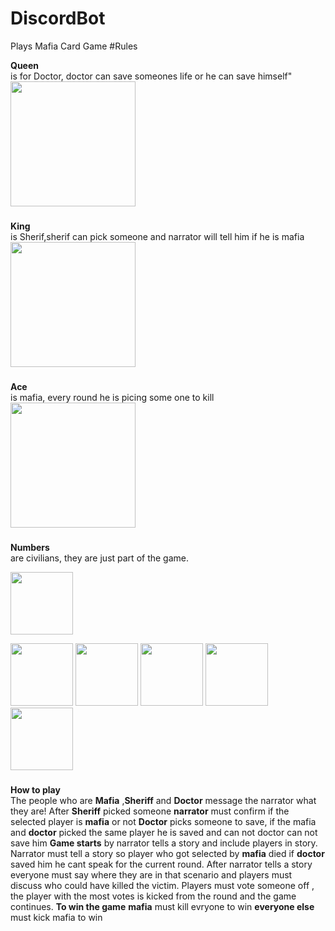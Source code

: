 # DiscordBot
Plays Mafia Card Game
#Rules

**Queen** \
is for Doctor, doctor can save someones life or he can save himself" \
<img src="https://media.discordapp.net/attachments/667837251203366923/762433086038212648/QUEEN.png"  width="200"/>


###
**King**  \
is Sherif,sherif can pick someone and narrator will tell him if he is mafia \
<img src="https://cdn.discordapp.com/attachments/667837251203366923/762433078056321044/KING.png"  width="200"/>
###
**Ace** \
is mafia, every round he is picing some one to kill \
<img src="https://cdn.discordapp.com/attachments/667837251203366923/762433075690340352/AS.png"  width="200"/>
###
**Numbers** \
are civilians, they are just part of the game.

<p align="left">
<img src="https://cdn.discordapp.com/attachments/667837251203366923/762435877645058080/8.png"  width="100"/>
  <p> </p>
<img src="https://cdn.discordapp.com/attachments/667837251203366923/762435879960313906/7.png"  width="100"/>
<img src="https://cdn.discordapp.com/attachments/667837251203366923/762435881193308160/6.png"  width="100"/>
<img src="https://cdn.discordapp.com/attachments/667837251203366923/762435882245685358/5.png"  width="100"/>
<img src="https://cdn.discordapp.com/attachments/667837251203366923/762435884032851989/4.png"  width="100"/>
<img src="https://cdn.discordapp.com/attachments/667837251203366923/762435885320241183/3.png"  width="100"/>
</p>


###
###
**How to play** \
The people who are **Mafia** ,**Sheriff** and **Doctor** message the narrator what they are! After **Sheriff** picked someone **narrator** must confirm if the selected player is **mafia** or not **Doctor** picks someone to save, if the mafia and **doctor** picked the same player he is saved and can  not doctor can not save him **Game starts** by narrator  tells a story and include players in story. Narrator must tell a story so player who got selected by **mafia** died if **doctor** saved him he cant speak for the current round.  After narrator tells a story everyone must say where they are in that scenario and players must discuss who could have killed the victim. Players must vote someone off , the player with the most votes is kicked from the round  and the game continues. **To win the game** **mafia** must kill evryone to win **everyone else** must kick mafia to win  
